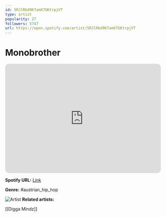```yaml
---
id: 5RJlRbd9K7amX7GKtrpjVT
type: artist
popularity: 27
followers: 5747
url: https://open.spotify.com/artist/5RJlRbd9K7amX7GKtrpjVT
---
```

# Monobrother

<iframe style="border-radius:12px" src="https://open.spotify.com/embed/artist/5RJlRbd9K7amX7GKtrpjVT" width="100%" height="352" frameBorder="0" allowfullscreen="" allow="autoplay; clipboard-write; encrypted-media; fullscreen; picture-in-picture" loading="lazy"></iframe>

**Spotify URL:** [Link](https://open.spotify.com/artist/5RJlRbd9K7amX7GKtrpjVT)

**Genre:**  #austrian_hip_hop

![Artist](https://i.scdn.co/image/ab6761610000e5eb1563ad383e5f1ace36437b53)
**Related artists:**

[[Digga Mindz]]
